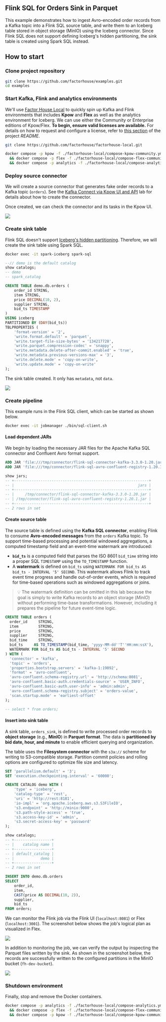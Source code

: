 ## Flink SQL for Orders Sink in Parquet

This example demonstrates how to ingest Avro-encoded order records from a Kafka topic into a Flink SQL source table, and write them to an Iceberg table stored in object storage (MinIO) using the Iceberg connector. Since Flink SQL does not support defining Iceberg's hidden partitioning, the sink table is created using Spark SQL instead.

## How to start

### Clone project repository

```bash
git clone https://github.com/factorhouse/examples.git
cd examples
```

### Start Kafka, Flink and analytics environments

We'll use [Factor House Local](https://github.com/factorhouse/factorhouse-local) to quickly spin up Kafka and Flink environments that includes **Kpow** and **Flex** as well as the analytics environment for Iceberg. We can use either the Community or Enterprise editions of Kpow/Flex. **To begin, ensure valid licenses are available.** For details on how to request and configure a license, refer to [this section](https://github.com/factorhouse/factorhouse-local?tab=readme-ov-file#update-kpow-and-flex-licenses) of the project _README_.

```bash
git clone https://github.com/factorhouse/factorhouse-local.git

docker compose -p kpow -f ./factorhouse-local/compose-kpow-community.yml up -d \
  && docker compose -p flex -f ./factorhouse-local/compose-flex-community.yml up -d \
  && docker compose -p analytics -f ./factorhouse-local/compose-analytics.yml up -d
```

### Deploy source connector

We will create a source connector that generates fake order records to a Kafka topic (`orders`). See the [Kafka Connect via Kpow UI and API](../fh-local-kafka-connect-orders/) lab for details about how to create the connector.

Once created, we can check the connector and its tasks in the Kpow UI.

![](./images/kafka-connector.png)

### Create sink table

Flink SQL doesn't support [Iceberg's hidden partitioning](https://iceberg.apache.org/docs/nightly/partitioning/#icebergs-hidden-partitioning). Therefore, we will create the sink table using Spark SQL.

```bash
docker exec -it spark-iceberg spark-sql
```

```sql
--// demo is the default catalog
show catalogs;
-- demo
-- spark_catalog

CREATE TABLE demo.db.orders (
    order_id STRING,
    item STRING,
    price DECIMAL(10, 2),
    supplier STRING,
    bid_ts TIMESTAMP
)
USING iceberg
PARTITIONED BY (DAY(bid_ts))
TBLPROPERTIES (
    'format-version' = '2',
    'write.format.default' = 'parquet',
    'write.target-file-size-bytes' = '134217728',
    'write.parquet.compression-codec' = 'snappy',
    'write.metadata.delete-after-commit.enabled' = 'true',
    'write.metadata.previous-versions-max' = '3',
    'write.delete.mode' = 'copy-on-write',
    'write.update.mode' = 'copy-on-write'
);
```

The sink table created. It only has `metadata`, not `data`.

![](./images/sink-table-01.png)

### Create pipeline

This example runs in the Flink SQL client, which can be started as shown below.

```bash
docker exec -it jobmanager ./bin/sql-client.sh
```

#### Load dependent JARs

We begin by loading the necessary JAR files for the Apache Kafka SQL connector and Confluent Avro format support.

```sql
ADD JAR 'file:///tmp/connector/flink-sql-connector-kafka-3.3.0-1.20.jar';
ADD JAR 'file:///tmp/connector/flink-sql-avro-confluent-registry-1.20.1.jar';

show jars;
-- +-------------------------------------------------------------+
-- |                                                        jars |
-- +-------------------------------------------------------------+
-- |     /tmp/connector/flink-sql-connector-kafka-3.3.0-1.20.jar |
-- | /tmp/connector/flink-sql-avro-confluent-registry-1.20.1.jar |
-- +-------------------------------------------------------------+
-- 2 rows in set
```

#### Create source table

The source table is defined using the **Kafka SQL connector**, enabling Flink to consume **Avro-encoded messages** from the `orders` Kafka topic. To support time-based processing and potential windowed aggregations, a computed timestamp field and an event-time watermark are introduced:

- **`bid_ts`** is a computed field that parses the ISO 8601 `bid_time` string into a proper SQL `TIMESTAMP` using the `TO_TIMESTAMP` function.
- A **watermark** is defined on `bid_ts` using `WATERMARK FOR bid_ts AS bid_ts - INTERVAL '5' SECOND`. This watermark allows Flink to track event time progress and handle out-of-order events, which is required for time-based operations such as windowed aggregations or joins.

> 💡 The watermark definition can be omitted in this lab because the goal is simply to write Kafka records to an object storage (_MinIO_) without performing time-base transformations. However, including it prepares the pipeline for future event-time logic.

```sql
CREATE TABLE orders (
  order_id     STRING,
  item         STRING,
  price        STRING,
  supplier     STRING,
  bid_time     STRING,
  bid_ts     AS TO_TIMESTAMP(bid_time, 'yyyy-MM-dd''T''HH:mm:ssX'),
  WATERMARK FOR bid_ts AS bid_ts - INTERVAL '5' SECOND
) WITH (
  'connector' = 'kafka',
  'topic' = 'orders',
  'properties.bootstrap.servers' = 'kafka-1:19092',
  'format' = 'avro-confluent',
  'avro-confluent.schema-registry.url' = 'http://schema:8081',
  'avro-confluent.basic-auth.credentials-source' = 'USER_INFO',
  'avro-confluent.basic-auth.user-info' = 'admin:admin',
  'avro-confluent.schema-registry.subject' = 'orders-value',
  'scan.startup.mode' = 'earliest-offset'
);

-- select * from orders;
```

#### Insert into sink table

A sink table, `orders_sink`, is defined to write processed order records to **object storage** (e.g., **MinIO**) in **Parquet format**. The data is **partitioned by bid date, hour, and minute** to enable efficient querying and organization.

The table uses the **Filesystem connector** with the `s3a://` scheme for writing to S3-compatible storage. Partition commit policies and rolling options are configured to optimize file size and latency.

```sql
SET 'parallelism.default' = '3';
SET 'execution.checkpointing.interval' = '60000';

CREATE CATALOG demo WITH (
    'type' = 'iceberg',
    'catalog-type' = 'rest',
    'uri' = 'http://rest:8181',
    'io-impl' = 'org.apache.iceberg.aws.s3.S3FileIO',
    's3.endpoint' = 'http://minio:9000',
    's3.path-style-access' = 'true',
    's3.access-key-id' = 'admin',
    's3.secret-access-key' = 'password'
);

show catalogs;
-- +-----------------+
-- |    catalog name |
-- +-----------------+
-- | default_catalog |
-- |            demo |
-- +-----------------+
-- 2 rows in set

INSERT INTO demo.db.orders
SELECT
    order_id,
    item,
    CAST(price AS DECIMAL(10, 2)),
    supplier,
    bid_ts
FROM orders;
```

We can monitor the Flink job via the Flink UI (`localhost:8081`) or Flex (`localhost:3001`). The screenshot below shows the job's logical plan as visualized in Flex.

![](./images/flex-01.png)

In addition to monitoring the job, we can verify the output by inspecting the Parquet files written by the sink. As shown in the screenshot below, the records are successfully written to the configured partitions in the MinIO bucket (`fh-dev-bucket`).

![](./images/minio-01.png)

### Shutdown environment

Finally, stop and remove the Docker containers.

```bash
docker compose -p analytics -f ./factorhouse-local/compose-analytics.yml down \
  && docker compose -p flex -f ./factorhouse-local/compose-flex-community.yml down \
  && docker compose -p kpow -f ./factorhouse-local/compose-kpow-community.yml down
```
